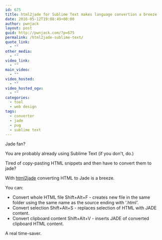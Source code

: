 ```yaml
---
id: 675
title: html2jade for Sublime Text makes language convertion a breeze
date: 2016-05-12T19:08:49+00:00
author: pwnjack
layout: post
guid: http://pwnjack.com/?p=675
permalink: /html2jade-sublime-text/
quote_link:
  - ""
other_media:
  - ""
video_link:
  - ""
main_video:
  - ""
video_hosted:
  - ""
video_hosted_ogv:
  - ""
categories:
  - tool
  - web design
tags:
  - converter
  - jade
  - pug
  - sublime text
---
```

Jade fan?

You are probably already using Sublime Text (if you don't, do.)

Tired of copy-pasting HTML snippets and then have to convert them to jade?

With [html2jade](https://github.com/anderson916/sublime-html2jade) converting HTML to Jade is a breeze.

You can:

  - Convert whole HTML file Shift+Alt+F - creates new file in the same folder using the same name as the source ending with '.html'.  
  - Convert selection Shift+Alt+S - replaces selection of HTML with JADE content.  
  - Convert clipboard content Shift+Alt+V - inserts JADE of converted clipboard HTML content.

A real time-saver.